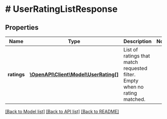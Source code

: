 # # UserRatingListResponse

## Properties

Name | Type | Description | Notes
------------ | ------------- | ------------- | -------------
**ratings** | [**\OpenAPI\Client\Model\UserRating[]**](UserRating.md) | List of ratings that match requested filter. Empty when no rating matched. | 

[[Back to Model list]](../../README.md#documentation-for-models) [[Back to API list]](../../README.md#documentation-for-api-endpoints) [[Back to README]](../../README.md)


